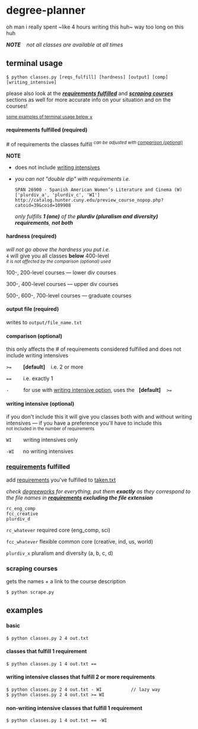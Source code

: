 # degree-planner

oh man i really spent ~like 4 hours writing this huh~ way too long on this huh

***NOTE**&nbsp;&nbsp;&nbsp; not all classes are available at all times* 

## terminal usage

```
$ python classes.py [reqs_fulfill] [hardness] [output] [comp] [writing_intensive]

```

please also look at the ***[requirements fulfilled](#requirements-fulfilled)*** and ***[scraping courses](#scraping-courses)*** sections as well for more accurate info on your situation and on the courses! 


<sup>[some examples of terminal usage below &or;](#examples)<sup>


#### requirements fulfilled (required)

\# of requirements the classes fulfill
<sup>*can be adjusted with [comparison (optional)](#comparison-(optional))*</sup>

**NOTE**
- does not include [writing intensives](#writing-intensive)
- *you can not "double dip" with requirements i.e.*

  ```
  SPAN 26900 - Spanish American Women’s Literature and Cinema (W)    ['plurdiv_a', 'plurdiv_c', 'WI']
  http://catalog.hunter.cuny.edu/preview_course_nopop.php?catoid=39&coid=109908
  ```
  
  *only fulfills **1 (one)** of the **plurdiv (pluralism and diversity) requirements**, **not both***


#### hardness (required)

*will not go above the hardness you put i.e.*  
`4` will give you all classes **below** 400-level  
<sup>*it is not affected by the comparison (optional) used*</sup>

100-, 200-level courses — lower div courses 

300-, 400-level courses — upper div courses 

500-, 600-, 700-level courses — graduate courses


#### output file (required)

writes to `output/file_name.txt`


#### comparison (optional)

this only affects the \# of requirements considered fulfilled and does not include writing intensives 

`>=` &nbsp;&nbsp;&nbsp;&nbsp;&nbsp;&nbsp; **\[default]** &nbsp;&nbsp; i.e. 2 or more

`==` &nbsp;&nbsp;&nbsp;&nbsp;&nbsp;&nbsp; i.e. exactly 1

`-` &nbsp;&nbsp;&nbsp;&nbsp;&nbsp;&nbsp;&nbsp;&nbsp; for use with [writing intensive option](#writing-intensive), uses the  &nbsp; **\[default]** &nbsp;&nbsp; `>=`


#### writing intensive (optional)

if you don't include this it will give you classes both with and without writing intensives &mdash; if you have a preference you'll have to include this  
<sup>not included in the number of requirements</sup>


`WI` &nbsp;&nbsp;&nbsp;&nbsp;&nbsp;&nbsp; writing intensives only

`-WI` &nbsp;&nbsp;&nbsp;&nbsp; no writing intensives



### [requirements](data/) fulfilled 

add [requirements](data/) you've fulfilled to [taken.txt](user/taken.txt)

*check [degreeworks](https://degreeworks.cuny.edu/) for everything, put them **exactly** as they correspond to the file names in **[requirements](data/) excluding the file extension*** 

```
rc_eng_comp
fcc_creative
plurdiv_d
```

`rc_whatever` required core (eng_comp, sci)

`fcc_whatever` flexible common core (creative, ind, us, world) 

`plurdiv_x` pluralism and diversity (a, b, c, d) 


### scraping courses

gets the names + a link to the course description 

```
$ python scrape.py 
```


## examples

#### basic

```
$ python classes.py 2 4 out.txt
```


#### classes that fulfill 1 requirement
```
$ python classes.py 1 4 out.txt == 
```


#### writing intensive classes that fulfill 2 or more requirements 
```
$ python classes.py 2 4 out.txt - WI           // lazy way
$ python classes.py 2 4 out.txt >= WI
```


#### non-writing intensive classes that fulfill 1 requirement
```
$ python classes.py 1 4 out.txt == -WI
```
